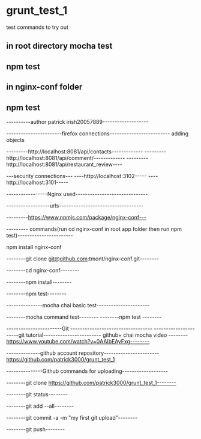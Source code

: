 # grunt_test_1

test commands to try out

in root directory mocha test
-------
npm test
-------
in nginx-conf folder
-------
npm test
-------

----------author patrick irish20057889-------------------



-----------------------firefox connections-------------------------
adding objects


---------http://localhost:8081/api/contacts-------------
---------http://localhost:8081/api/comment/-------------
---------http://localhost:8081/api/restaurant_review----

---security connections---
----http://localhost:3102-----
----http://localhost:3101-----

-----------------Nginx  used------------------------------

------------------urls-----------------------------------

---------https://www.npmjs.com/package/nginx-conf---

--------- commands(run cd nginx-conf in root app folder then run npm test)-----------------------

npm install nginx-conf

--------git clone git@github.com:tmont/nginx-conf.git--------

--------cd nginx-conf--------

--------npm install--------

--------npm test--------


---------------mocha chai basic test----------------------

--------mocha command test--------
--------npm test --------



-----------------------Git ----------------------------------
----------------------git tutorial------------------------
 github+ chai mocha video
--------https://www.youtube.com/watch?v=0AAIbEAyFxg--------


--------------github account repository-----------------------
https://github.com/patrick3000/grunt_test_1

---------------Github commands for uploading-------------------

--------git clone https://github.com/patrick3000/grunt_test_1--------

--------git status--------

--------git add --all--------

--------git commit -a -m "my first git upload"--------

--------git push--------
